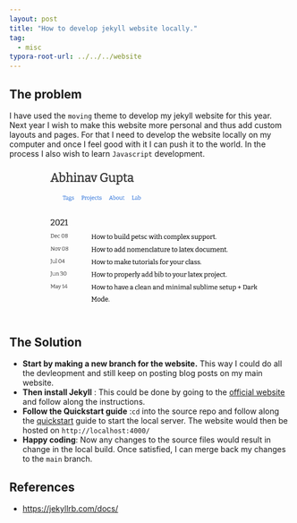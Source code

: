 ```yaml
---
layout: post
title: "How to develop jekyll website locally."
tag: 
  - misc
typora-root-url: ../../../website
---
```


## The problem 

I have used the `moving` theme to develop my jekyll website for this year. Next year I wish to make this website more personal and thus add custom layouts and pages. For that I need to develop the website locally on my computer and once I feel good with it I can push it to the world. In the process I also wish to learn `Javascript` development.
![old_blog](/assets/images/old_blog.png)

## The Solution

- **Start by making a new branch for the website.** This way I could do all the devleopment and still keep on posting blog posts on my main website.
- **Then install Jekyll** : This could be done by going to the [official website](https://jekyllrb.com/docs/installation/macos/) and follow along the instructions.
- **Follow the Quickstart guide** :`cd` into the source repo and follow along the [quickstart](https://jekyllrb.com/docs/) guide to start the local server. The website would then be hosted on `http://localhost:4000/`
- **Happy coding**: Now any changes to the source files would result in change in the local build. Once satisfied, I can merge back my changes to the `main` branch.  

## References

- https://jekyllrb.com/docs/

